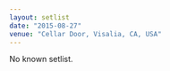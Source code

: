 ```yaml
---
layout: setlist
date: "2015-08-27"
venue: "Cellar Door, Visalia, CA, USA"
---
```


No known setlist.
